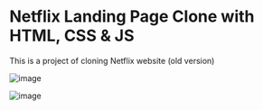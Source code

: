 # Netflix Landing Page Clone with HTML, CSS & JS
This is a project of cloning Netflix website (old version)

![image](https://user-images.githubusercontent.com/101194662/184501958-f1453bd9-95d2-4bc5-9a48-8b63662b8aef.png)

![image](https://user-images.githubusercontent.com/101194662/184501833-2ad7ca3f-7252-4809-9fea-89669b09bf39.png)

